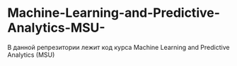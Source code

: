 # Machine-Learning-and-Predictive-Analytics-MSU-
В данной репрезитории лежит код курса Machine Learning and Predictive Analytics (MSU) 
